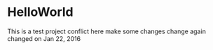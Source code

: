 # HelloWorld
This is a test project conflict here
make some changes
change again
changed on Jan 22, 2016
